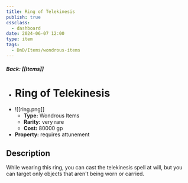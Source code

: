 ```yaml
---
title: Ring of Telekinesis
publish: true
cssclass:
  - dashboard
date: 2024-06-07 12:00
type: item
tags:
  - DnD/Items/wondrous-items
---
```


##### Back: [[Items]]

- # Ring of Telekinesis
- ![[ring.png]]
    - **Type:** Wondrous Items
    - **Rarity:** very rare
    - **Cost:** 80000 gp
- **Property:** requires attunement



## Description 

While wearing this ring, you can cast the telekinesis spell at will, but you can target only objects that aren't being worn or carried.
